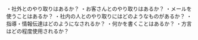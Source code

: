 
・社外とのやり取りはあるか？
・お客さんとのやり取りはあるか？
・メールを使うことはあるか？
・社内の人とのやり取りにはどのようなものがあるか？
・指導・情報伝達はどのようになされるか？
・何かを書くことはあるか？
・方言はどの程度使用されるか？
